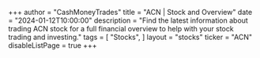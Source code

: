 +++
author = "CashMoneyTrades"
title = "ACN | Stock and Overview"
date = "2024-01-12T10:00:00"
description = "Find the latest information about trading ACN stock for a full financial overview to help with your stock trading and investing."
tags = [
   "Stocks",
]
layout = "stocks"
ticker = "ACN"
disableListPage = true
+++
